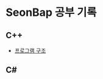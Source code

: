 # SeonBap 공부 기록

## C++

+ [프로그램 구조](https://github.com/SeonBap/TIL/blob/main/Cpp/Program_Structure.txt)

## C#